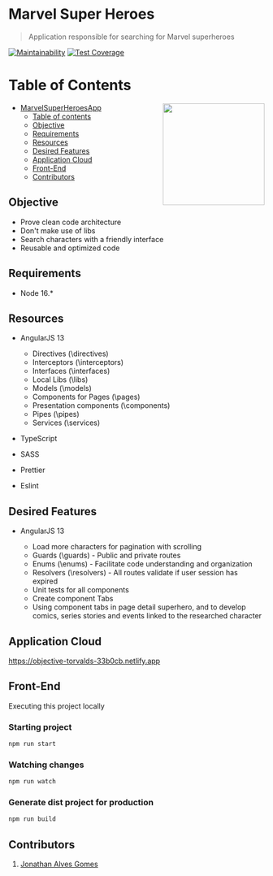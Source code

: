# Marvel Super Heroes

> Application responsible for searching for Marvel superheroes

[![Maintainability](https://api.codeclimate.com/v1/badges/3dff969717d4fcb3c57e/maintainability)](https://codeclimate.com/github/jonathangomes17/angular-marvel-super-heroes/maintainability)
[![Test Coverage](https://api.codeclimate.com/v1/badges/3dff969717d4fcb3c57e/test_coverage)](https://codeclimate.com/github/jonathangomes17/angular-marvel-super-heroes/test_coverage)

# **Table of Contents**

<img align="right" srcset="https://imgur.com/dUDRgFF.jpeg" src="https://imgur.com/dUDRgFF.jpeg" width="200px;" />

<!--ts-->

- [MarvelSuperHeroesApp](#marvel-super-heroes-app)
  - [Table of contents](#table-of-contents)
  - [Objective](#objective)
  - [Requirements](#requirements)
  - [Resources](#resources)
  - [Desired Features](#desired-features)
  - [Application Cloud](#application-cloud)
  - [Front-End](#front-end)
  - [Contributors](#contributors)
  <!--te-->

## Objective

- Prove clean code architecture
- Don't make use of libs
- Search characters with a friendly interface
- Reusable and optimized code

## Requirements

- Node 16.\*

## Resources

- AngularJS 13

  - Directives (\directives)
  - Interceptors (\interceptors)
  - Interfaces (\interfaces)
  - Local Libs (\libs)
  - Models (\models)
  - Components for Pages (\pages)
  - Presentation components (\components)
  - Pipes (\pipes)
  - Services (\services)

- TypeScript
- SASS
- Prettier
- Eslint

## Desired Features

- AngularJS 13

  - Load more characters for pagination with scrolling
  - Guards (\guards) - Public and private routes
  - Enums (\enums) -
    Facilitate code understanding and organization
  - Resolvers (\resolvers) - All routes validate if user session has expired
  - Unit tests for all components
  - Create component Tabs
  - Using component tabs in page detail superhero, and to develop comics, series stories and events linked to the researched character

## Application Cloud

https://objective-torvalds-33b0cb.netlify.app

## Front-End

Executing this project locally

### Starting project

```bash
npm run start
```

### Watching changes

```bash
npm run watch
```

### Generate dist project for production

```bash
npm run build
```

## Contributors

1. [Jonathan Alves Gomes](https://github.com/jonathangomes17)
